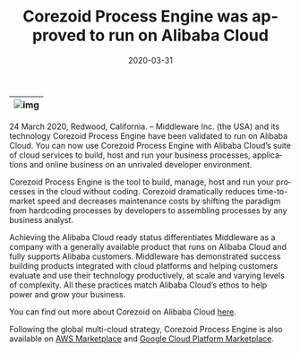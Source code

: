 ﻿---
date: '2020-03-31'
url: 'corezoid-alibaba-cloud'
next: 'mambu-corezoid-cloud-state-machine'
title: 'Corezoid Process Engine was approved to run on Alibaba Cloud'
description: 'Achieving the Alibaba Cloud ready status differentiates Middleware as a company with a generally available product that runs on Alibaba Cloud and fully supports Alibaba customers.'
image: '/images/alibaba-cloud-corezoid.png'
category:
    - 'Use cases'
subcategory:
	- 'Enterprise'
tags:
    - 'aws'
    - 'amazon'
    - 'linux'
    - 'middleware'
    - 'corezoid'
    - 'partner'
lang: 'en'

---
| ![img](../images/alibaba-cloud-corezoid.png) |
| :---: |

24 March 2020, Redwood, California. – Middleware Inc. (the USA) and its technology Corezoid Process Engine have been validated to run on Alibaba Cloud. You can now use Corezoid Process Engine with Alibaba Cloud’s suite of cloud services to build, host and run your business processes, applications and online business on an unrivaled developer environment.

  
Corezoid Process Engine is the tool to build, manage, host and run your processes in the cloud without coding. Corezoid dramatically reduces time-to-market speed and decreases maintenance costs by shifting the paradigm from hardcoding processes by developers to assembling processes by any business analyst.

  
Achieving the Alibaba Cloud ready status differentiates Middleware as a company with a generally available product that runs on Alibaba Cloud and fully supports Alibaba customers. Middleware has demonstrated success building products integrated with cloud platforms and helping customers evaluate and use their technology productively, at scale and varying levels of complexity. All these practices match Alibaba Cloud’s ethos to help power and grow your business.
 

You can find out more about Corezoid on Alibaba Cloud [here](https://marketplace.alibabacloud.com/products/56714002/sgcmjj00024852.html?).


Following the global multi-cloud strategy, Corezoid Process Engine is also available on [AWS Marketplace](https://aws.amazon.com/marketplace/pp/B013AYOIYG?qid=1584698814485&sr=0-1&ref_=srh_res_product_title) and [Google Cloud Platform Marketplace](https://console.cloud.google.com/marketplace/details/corezoid-public/corezoid-process-engine-free).
